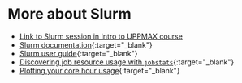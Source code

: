 # More about Slurm

- [Link to Slurm session in Intro to UPPMAX course](https://www.uppmax.uu.se/digitalAssets/560/c_560271-l_1-k_uppmax-slurm-2023-02.pdf)
- [Slurm documentation](https://slurm.schedmd.com/){:target="_blank"}
- [Slurm user guide](https://www.uppmax.uu.se/support/user-guides/slurm-user-guide/){:target="_blank"}
- [Discovering job resource usage with `jobstats`](https://www.uppmax.uu.se/support/user-guides/jobstats-user-guide/){:target="_blank"} 
- [Plotting your core hour usage](https://www.uppmax.uu.se/support/user-guides/plotting-your-core-hour-usage/){:target="_blank"} 

